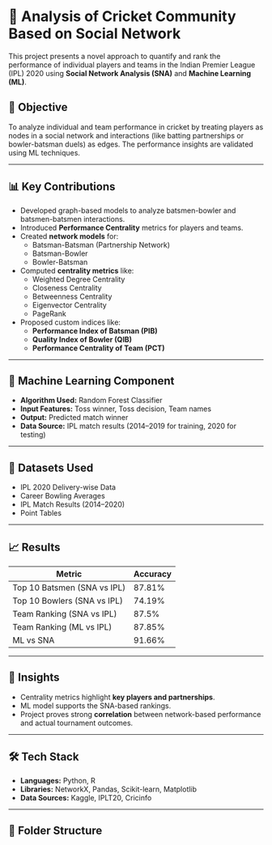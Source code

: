 # 🏏 Analysis of Cricket Community Based on Social Network

This project presents a novel approach to quantify and rank the performance of individual players and teams in the Indian Premier League (IPL) 2020 using **Social Network Analysis (SNA)** and **Machine Learning (ML)**.

## 📌 Objective

To analyze individual and team performance in cricket by treating players as nodes in a social network and interactions (like batting partnerships or bowler-batsman duels) as edges. The performance insights are validated using ML techniques.

---

## 📊 Key Contributions

- Developed graph-based models to analyze batsmen-bowler and batsmen-batsmen interactions.
- Introduced **Performance Centrality** metrics for players and teams.
- Created **network models** for:
  - Batsman-Batsman (Partnership Network)
  - Batsman-Bowler
  - Bowler-Batsman
- Computed **centrality metrics** like:
  - Weighted Degree Centrality
  - Closeness Centrality
  - Betweenness Centrality
  - Eigenvector Centrality
  - PageRank
- Proposed custom indices like:
  - **Performance Index of Batsman (PIB)**
  - **Quality Index of Bowler (QIB)**
  - **Performance Centrality of Team (PCT)**

---

## 🧪 Machine Learning Component

- **Algorithm Used:** Random Forest Classifier
- **Input Features:** Toss winner, Toss decision, Team names
- **Output:** Predicted match winner
- **Data Source:** IPL match results (2014–2019 for training, 2020 for testing)

---

## 🧮 Datasets Used

- IPL 2020 Delivery-wise Data
- Career Bowling Averages
- IPL Match Results (2014–2020)
- Point Tables

---

## 📈 Results

| Metric                     | Accuracy     |
|---------------------------|--------------|
| Top 10 Batsmen (SNA vs IPL) | 87.81%       |
| Top 10 Bowlers (SNA vs IPL) | 74.19%       |
| Team Ranking (SNA vs IPL)   | 87.5%        |
| Team Ranking (ML vs IPL)    | 87.85%       |
| ML vs SNA                  | 91.66%       |

---

## 🧠 Insights

- Centrality metrics highlight **key players and partnerships**.
- ML model supports the SNA-based rankings.
- Project proves strong **correlation** between network-based performance and actual tournament outcomes.

---

## 🛠️ Tech Stack

- **Languages:** Python, R
- **Libraries:** NetworkX, Pandas, Scikit-learn, Matplotlib
- **Data Sources:** Kaggle, IPLT20, Cricinfo

---

## 📁 Folder Structure

